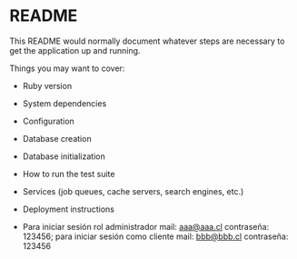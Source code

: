 # README

This README would normally document whatever steps are necessary to get the
application up and running.

Things you may want to cover:

* Ruby version

* System dependencies

* Configuration

* Database creation

* Database initialization

* How to run the test suite

* Services (job queues, cache servers, search engines, etc.)

* Deployment instructions

* Para iniciar sesión rol administrador mail: aaa@aaa.cl contraseña: 123456; para iniciar sesión como cliente mail: bbb@bbb.cl contraseña: 123456
